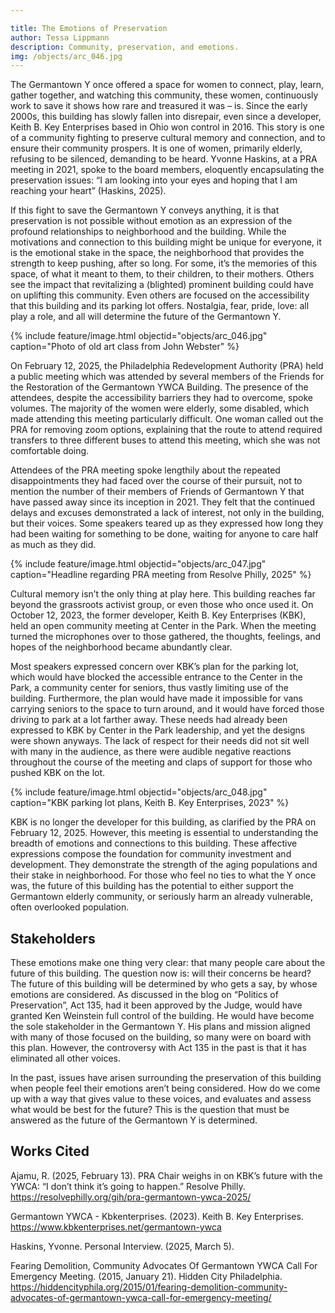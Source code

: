 ```yaml
---

title: The Emotions of Preservation
author: Tessa Lippmann
description: Community, preservation, and emotions. 
img: /objects/arc_046.jpg
---
```


The Germantown Y once offered a space for women to connect, play, learn, gather together, and watching this community, these women, continuously work to save it shows how rare and treasured it was – is. Since the early 2000s, this building has slowly fallen into disrepair, even since a developer, Keith B. Key Enterprises based in Ohio won control in 2016. This story is one of a community fighting to preserve cultural memory and connection, and to ensure their community prospers. It is one of women, primarily elderly, refusing to be silenced, demanding to be heard. Yvonne Haskins, at a PRA meeting in 2021, spoke to the board members, eloquently encapsulating the preservation issues: “I am looking into your eyes and hoping that I am reaching your heart” (Haskins, 2025).   	 

If this fight to save the Germantown Y conveys anything, it is that preservation is not possible without emotion as an expression of the profound relationships to neighborhood and the building. While the motivations and connection to this building might be unique for everyone, it is the emotional stake in the space, the neighborhood that provides the strength to keep pushing, after so long. For some, it’s the memories of this space, of what it meant to them, to their children, to their mothers. Others see the impact that revitalizing a (blighted) prominent building could have on uplifting this community. Even others are focused on the accessibility that this building and its parking lot offers. Nostalgia, fear, pride, love: all play a role, and all will determine the future of the Germantown Y.  

{% include feature/image.html objectid="objects/arc_046.jpg" caption="Photo of old art class from John Webster" %}

On February 12, 2025, the Philadelphia Redevelopment Authority (PRA) held a public meeting which was attended by several members of the Friends for the Restoration of the Germantown YWCA Building. The presence of the attendees, despite the accessibility barriers they had to overcome, spoke volumes. The majority of the women were elderly, some disabled, which made attending this meeting particularly difficult. One woman called out the PRA for removing zoom options, explaining that the route to attend required transfers to three different buses to attend this meeting, which she was not comfortable doing. 

Attendees of the PRA meeting spoke lengthily about the repeated disappointments they had faced over the course of their pursuit, not to mention the number of their members of Friends of Germantown Y that have passed away since its inception in 2021. They felt that the continued delays and excuses demonstrated a lack of interest, not only in the building, but their voices. Some speakers teared up as they expressed how long they had been waiting for something to be done, waiting for anyone to care half as much as they did.  

{% include feature/image.html objectid="objects/arc_047.jpg" caption="Headline regarding PRA meeting from Resolve Philly, 2025" %}

Cultural memory isn’t the only thing at play here. This building reaches far beyond the grassroots activist group, or even those who once used it. On October 12, 2023, the former developer, Keith B. Key Enterprises (KBK), held an open community meeting at Center in the Park. When the meeting turned the microphones over to those gathered, the thoughts, feelings, and hopes of the neighborhood became abundantly clear. 

Most speakers expressed concern over KBK’s plan for the parking lot, which would have blocked the accessible entrance to the Center in the Park, a community center for seniors, thus vastly limiting use of the building. Furthermore, the plan would have made it impossible for vans carrying seniors to the space to turn around, and it would have forced those driving to park at a lot farther away. These needs had already been expressed to KBK by Center in the Park leadership, and yet the designs were shown anyways. The lack of respect for their needs did not sit well with many in the audience, as there were audible negative reactions throughout the course of the meeting and claps of support for those who pushed KBK on the lot.   

{% include feature/image.html objectid="objects/arc_048.jpg" caption="KBK parking lot plans, Keith B. Key Enterprises, 2023" %}

KBK is no longer the developer for this building, as clarified by the PRA on February 12, 2025. However, this meeting is essential to understanding the breadth of emotions and connections to this building. These affective expressions compose the foundation for community investment and development. They demonstrate the strength of the aging populations and their stake in neighborhood. For those who feel no ties to what the Y once was, the future of this building has the potential to either support the Germantown elderly community, or seriously harm an already vulnerable, often overlooked population. 

## Stakeholders 

These emotions make one thing very clear: that many people care about the future of this building. The question now is: will their concerns be heard? The future of this building will be determined by who gets a say, by whose emotions are considered. As discussed in the blog on “Politics of Preservation”, Act 135, had it been approved by the Judge, would have granted Ken Weinstein full control of the building. He would have become the sole stakeholder in the Germantown Y. His plans and mission aligned with many of those focused on the building, so many were on board with this plan. However, the controversy with Act 135 in the past is that it has eliminated all other voices.  

In the past, issues have arisen surrounding the preservation of this building when people feel their emotions aren’t being considered. How do we come up with a way that gives value to these voices, and evaluates and assess what would be best for the future? This is the question that must be answered as the future of the Germantown Y is determined.  

## Works Cited

Ajamu, R. (2025, February 13). PRA Chair weighs in on KBK’s future with the YWCA: “I don’t think it’s going to happen.” Resolve Philly. https://resolvephilly.org/gih/pra-germantown-ywca-2025/

Germantown YWCA - Kbkenterprises. (2023). Keith B. Key Enterprises. https://www.kbkenterprises.net/germantown-ywca

Haskins, Yvonne. Personal Interview. (2025, March 5). 

Fearing Demolition, Community Advocates Of Germantown YWCA Call For Emergency Meeting. (2015, January 21). Hidden City Philadelphia. https://hiddencityphila.org/2015/01/fearing-demolition-community-advocates-of-germantown-ywca-call-for-emergency-meeting/




